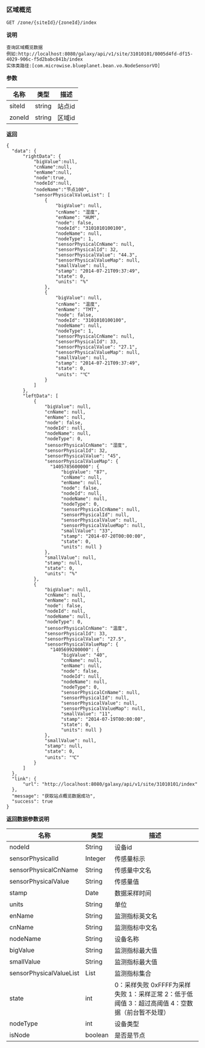 [$PROFILE$]: extended

### <a name="区域概览"></a>区域概览

    GET /zone/{siteId}/{zoneId}/index

**说明**

    查询区域概览数据
    例如:http://localhost:8080/galaxy/api/v1/site/31010101/8005d4fd-df15-4029-906c-f5d2babc841b/index
    实体类路径:[com.microwise.blueplanet.bean.vo.NodeSensorVO]

**参数**

|   名称    |  类型  |   描述  |
|     -     |      - |    -    |
| siteId  | string | 站点id  |
| zoneId  | string | 区域id  |

**返回**

    {
      "data": {
          "rightData": {
              "bigValue":null,
              "cnName":null,
              "enName":null,
              "node":true,
              "nodeId":null,
              "nodeName":"节点100",
              "sensorPhysicalValueList": [
                  {
                      "bigValue": null,
                      "cnName": "湿度",
                      "enName": "HUM",
                      "node": false,
                      "nodeId": "3101010100100",
                      "nodeName": null,
                      "nodeType": 1,
                      "sensorPhysicalCnName": null,
                      "sensorPhysicalId": 32,
                      "sensorPhysicalValue": "44.3",
                      "sensorPhysicalValueMap": null,
                      "smallValue": null,
                      "stamp": "2014-07-21T09:37:49",
                      "state": 0,
                      "units": "%"
                  },
                  {
                      "bigValue": null,
                      "cnName": "温度",
                      "enName": "TMT",
                      "node": false,
                      "nodeId": "3101010100100",
                      "nodeName": null,
                      "nodeType": 1,
                      "sensorPhysicalCnName": null,
                      "sensorPhysicalId": 33,
                      "sensorPhysicalValue": "27.1",
                      "sensorPhysicalValueMap": null,
                      "smallValue": null,
                      "stamp": "2014-07-21T09:37:49",
                      "state": 0,
                      "units": "℃"
                  }
              ]
          },
          "leftData": [
              {
                  "bigValue": null,
                  "cnName": null,
                  "enName": null,
                  "node": false,
                  "nodeId": null,
                  "nodeName": null,
                  "nodeType": 0,
                  "sensorPhysicalCnName": "湿度",
                  "sensorPhysicalId": 32,
                  "sensorPhysicalValue": "45",
                  "sensorPhysicalValueMap": {
                    "1405785600000": {
                        "bigValue": "87",
                        "cnName": null,
                        "enName": null,
                        "node": false,
                        "nodeId": null,
                        "nodeName": null,
                        "nodeType": 0,
                        "sensorPhysicalCnName": null,
                        "sensorPhysicalId": null,
                        "sensorPhysicalValue": null,
                        "sensorPhysicalValueMap": null,
                        "smallValue": "33",
                        "stamp": "2014-07-20T00:00:00",
                        "state": 0,
                        "units": null }
                  },
                  "smallValue": null,
                  "stamp": null,
                  "state": 0,
                  "units": "%"
              },
              {
                  "bigValue": null,
                  "cnName": null,
                  "enName": null,
                  "node": false,
                  "nodeId": null,
                  "nodeName": null,
                  "nodeType": 0,
                  "sensorPhysicalCnName": "温度",
                  "sensorPhysicalId": 33,
                  "sensorPhysicalValue": "27.5",
                  "sensorPhysicalValueMap": {
                    "1405699200000": {
                        "bigValue": "40",
                        "cnName": null,
                        "enName": null,
                        "node": false,
                        "nodeId": null,
                        "nodeName": null,
                        "nodeType": 0,
                        "sensorPhysicalCnName": null,
                        "sensorPhysicalId": null,
                        "sensorPhysicalValue": null,
                        "sensorPhysicalValueMap": null,
                        "smallValue": "11",
                        "stamp": "2014-07-19T00:00:00",
                        "state": 0,
                        "units": null }
                  },
                  "smallValue": null,
                  "stamp": null,
                  "state": 0,
                  "units": "℃"
              }
          ]
      },
      "link": {
          "url": "http://localhost:8080/galaxy/api/v1/site/31010101/index"
      },
      "message": "获取站点概览数据成功",
      "success": true
    }

**返回数据参数说明**

|   名称    |  类型  |   描述  |
|     -     |      - |    -    |
| nodeId | String | 设备id  |
| sensorPhysicalId | Integer | 传感量标示  |
| sensorPhysicalCnName | String | 传感量中文名
| sensorPhysicalValue | String | 传感量值  |
| stamp | Date | 数据采样时间 |
| units | String | 单位 |
| enName | String | 监测指标英文名 |
| cnName | String | 监测指标中文名 |
| nodeName | String | 设备名称 |
| bigValue | String | 监测指标最大值 |
| smallValue | String | 监测指标最大值 |
| sensorPhysicalValueList | List<NodeSensorVO> | 监测指标集合 |
| state | int | 0：采样失败 0xFFFF为采样失败  1：采样正常  2：低于低阈值  3：超过高阈值  4：空数据（前台暂不处理）|
| nodeType | int | 设备类型 |
| isNode | boolean | 是否是节点 |

